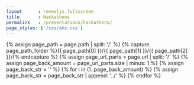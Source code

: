 ```yaml
---
layout      : revealjs.fullscreen
title       : Hackathons
permalink   : /presentations/hackathons/
page_styles: ['/css/ahs.css']
---
```


{% assign page_path = page.path | split: '/' %}
{% capture page_path_folder %}{{ page_path[0] }}/{{ page_path[1] }}/{{ page_path[2] }}/{% endcapture %} 
{% assign page_url_parts = page.url | split: '/' %}
{% assign page_back_amount = page_url_parts.size | minus: 1 %}
{% assign page_back_str = '' %}
{% for i in (1..page_back_amount) %}
    {% assign page_back_str = page_back_str | append: '../' %}
{% endfor %}

<section class="slide__chapter">
    <section data-markdown="{{ page_back_str }}/{{ page_path_folder | append: 'content/intro__1.md' }}" class="home"></section>
</section>
<section class="slide__chapter">
    <section data-markdown="{{ page_back_str }}/{{ page_path_folder | append: 'content/whatisit__1.md' }}" class="home"></section>
    <section data-markdown="{{ page_back_str }}/{{ page_path_folder | append: 'content/whatisit__2.md' }}" data-ahs-background-image="{{ page_back_str }}/{{ page_path_folder | append: 'content/images/pattern_1.png' }}"></section>
</section>
<section class="slide__chapter">
    <section data-markdown="{{ page_back_str }}/{{ page_path_folder | append: 'content/winners__1.md' }}" class="home"></section>
    <section data-markdown="{{ page_back_str }}/{{ page_path_folder | append: 'content/winners__2.md' }}" data-ahs-background-image="{{ page_back_str }}/{{ page_path_folder | append: 'content/images/nmd4live.jpg' }}"></section>
    <section data-markdown="{{ page_back_str }}/{{ page_path_folder | append: 'content/winners__3.md' }}" data-ahs-background-image="{{ page_back_str }}/{{ page_path_folder | append: 'content/images/supertof.jpg' }}"></section>
    <section data-markdown="{{ page_back_str }}/{{ page_path_folder | append: 'content/winners__4.md' }}" data-ahs-background-image="{{ page_back_str }}/{{ page_path_folder | append: 'content/images/prodev4live.jpg' }}"></section>
</section>
<section class="slide__chapter">
    <section data-markdown="{{ page_back_str }}/{{ page_path_folder | append: 'content/questions__1.md' }}" class="home"></section>
</section>